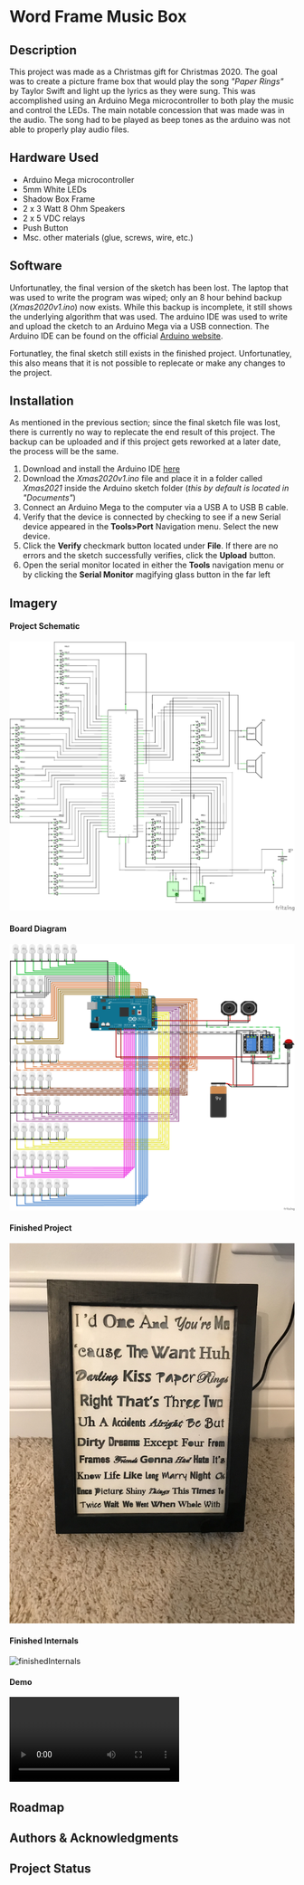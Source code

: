 # Word Frame Music Box

## Description

This project was made as a Christmas gift for Christmas 2020.
The goal was to create a picture frame box that would play the song *"Paper Rings"* by Taylor Swift
and light up the lyrics as they were sung. 
This was accomplished using an Arduino Mega microcontroller to both play the music and control the LEDs.
The main notable concession that was made was in the audio. 
The song had to be played as beep tones as the arduino was not able to properly play audio files.

## Hardware Used

- Arduino Mega microcontroller
- 5mm White LEDs
- Shadow Box Frame
- 2 x 3 Watt 8 Ohm Speakers
- 2 x 5 VDC relays
- Push Button
- Msc. other materials (glue, screws, wire, etc.)
    
## Software

Unfortunatley, the final version of the sketch has been lost.
The laptop that was used to write the program was wiped; 
only an 8 hour behind backup (*Xmas2020v1.ino*) now exists. 
While this backup is incomplete, it still shows the underlying algorithm that was used. 
The arduino IDE was used to write and upload the cketch to an Arduino Mega via a USB connection.
The Arduino IDE can be found on the official
[Arduino website](https://www.arduino.cc/en/software "Arduino IDE Download page").

Fortunatley, the final sketch still exists in the finished project. 
Unfortunatley, this also means that it is not possible to replecate or make any changes to the project.

## Installation

As mentioned in the previous section; since the final sketch file was lost, 
there is currently no way to replecate the end result of this project. 
The backup can be uploaded and if this project gets reworked at a later date, 
the process will be the same.

1. Download and install the Arduino IDE 
[here](https://www.arduino.cc/en/software "Arduino IDE Download page")
1. Download the *Xmas2020v1.ino* file and place it in a folder called *Xmas2021*
 inside the Arduino sketch folder (*this by default is located in "Documents"*)
1. Connect an Arduino Mega to the computer via a USB A to USB B cable.
1. Verify that the device is connected by checking to see if a new Serial device appeared in the 
 **Tools>Port** Navigation menu. Select the new device.
1. Click the **Verify** checkmark button located under **File**.
 If there are no errors and the sketch successfully verifies, click the **Upload** button.
1. Open the serial monitor located in either the **Tools** navigation menu 
or by clicking the **Serial Monitor** magifying glass button in the far left


## Imagery

#### Project Schematic ####

![boardSchematic](boardSchematic.png)

#### Board Diagram ####

![boardLayout](boardLayout.png)

#### Finished Project ####

![finishedProject](finishedProject.JPEG)

#### Finished Internals ####

![finishedInternals](finishedInternals.png)

#### Demo ####

![demo](finishedDemo.mp4)

## Roadmap



## Authors & Acknowledgments



## Project Status

